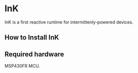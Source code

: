 # InK

InK is a first reactive runtime for intermittenly-powered devices. 

## How to Install InK

## Required hardware

MSP430FR MCU.
